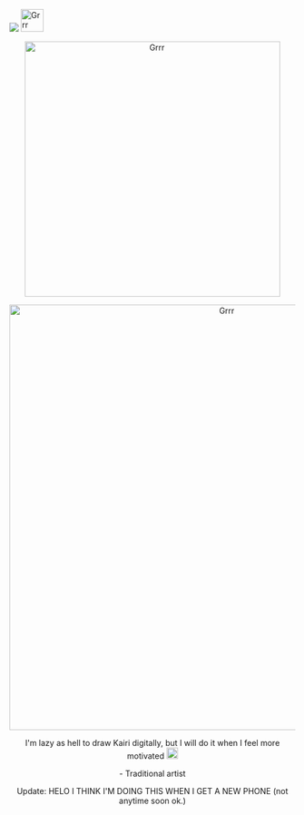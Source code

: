 ![](https://komarev.com/ghpvc/?username=DarknessMySorrow&color=FF8379&base=4200&style=plastic&label=𝜗ৎ𖹭) <img width="40" src="https://i.pinimg.com/originals/71/58/32/71583297ac6a48ed3156b62526b143dd.gif" alt="Grrr">

<p align="center">
<img width="450" src="https://files.catbox.moe/3u0gsl.png" alt="Grrr">
</p>

<p align="center">
<img width="750" src="https://64.media.tumblr.com/e17a0463e2ed7bbdbeeaec4a76b5be15/6b3824d0000c0983-45/s540x810/94587e1d0b13e8e8bb5969d9e63a84a454f8bcd2.pnj" alt="Grrr">
</p>


<p align="center">
I'm lazy as hell to draw Kairi digitally, but I will do it when I feel more motivated <img width="20" src="https://64.media.tumblr.com/af97ba5e040bc762a7e8f74106906971/f98eb3be0521f73f-1a/s75x75_c1/c8c23e7e979c407bbbdc3c446bf161360fb5fb2d.gifv" alt="Grrr">
</p>
<p align="center">
 - Traditional artist
</p>

<p align="center">
 Update: HELO I THINK I'M DOING THIS WHEN I GET A NEW PHONE (not anytime soon ok.)
</p>




